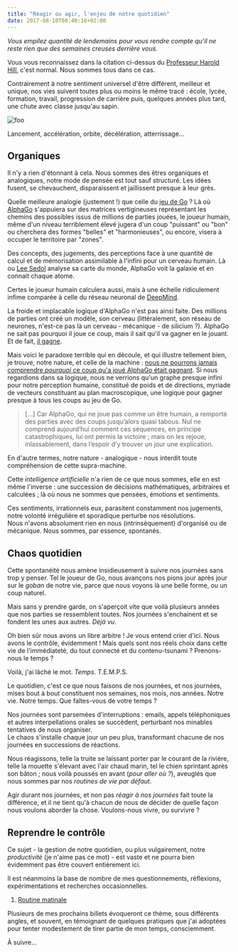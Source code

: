 ```yaml
---
title: "Réagir ou agir, l'enjeu de notre quotidien"
date: 2017-08-10T08:40:18+02:00
---
```


*Vous empilez quantité de lendemains pour vous rendre compte qu'il ne  reste rien que des semaines creuses derrière vous.*

Vous vous reconnaissez dans la citation ci-dessus du [Professeur Harold Hill](https://en.wikipedia.org/wiki/The_Music_Man), c'est normal. Nous sommes tous dans ce cas.

Contrairement à notre sentiment universel d'être différent, meilleur et unique, nos vies suivent toutes plus ou moins le même tracé : école, lycée, formation, travail, progression de carrière puis, quelques années plus tard, une chute avec classe jusqu'au sapin.

![foo](/posts/2017/falling.jpg "Toy Story quote")

Lancement, accélération, orbite, décélération, atterrissage...

## Organiques

Il n'y a rien d'étonnant à cela. Nous sommes des êtres organiques et analogiques, notre mode de pensée est tout sauf structuré. Les idées fusent, se chevauchent, disparaissent et jaillissent presque à leur grès.

Quelle meilleure analogie (justement !) que celle du [jeu de Go](https://fr.wikipedia.org/wiki/Go_(jeu)) ? Là où [AlphaGo](https://deepmind.com/research/alphago/) s'appuiera sur des matrices vertigineuses représentant les chemins des possibles issus de millions de parties jouées, le joueur humain, même d'un niveau terriblement élevé jugera d'un coup "puissant" ou "bon" ou cherchera des formes "belles" et "harmonieuses", ou encore, visera à occuper le territoire par "zones".

Des concepts, des jugements, des perceptions face à une quantité de calcul et de mémorisation assimilable à l'infini pour un cerveau humain.
Là ou [Lee Sedol](https://fr.wikipedia.org/wiki/Match_AlphaGo_-_Lee_Sedol) analyse sa carte du monde, AlphaGo voit la galaxie et en connait chaque atome.

Certes le joueur humain calculera aussi, mais à une échelle ridiculement infime comparée à celle du réseau neuronal de [DeepMind](https://deepmind.com/).

La froide et implacable logique d'AlphaGo n'est pas ainsi faite. Des millions de parties ont créé un modèle, son cerveau (littéralement, son réseau de neurones, n'est-ce pas là un cerveau - mécanique - de silicium ?). AlphaGo ne sait pas pourquoi il joue ce coup, mais il sait qu'il va gagner en le jouant. Et de fait, [il gagne](http://www.lemonde.fr/pixels/article/2016/03/15/jeu-de-go-victoire-finale-de-l-intelligence-artificielle-sur-le-score-de-4-a-1_4882998_4408996.html).

Mais voici le paradoxe terrible qui en découle, et qui illustre tellement bien, je trouve, notre nature, et celle de la machine : [nous ne pourrons jamais comprendre *pourquoi* ce coup qu'a joué AlphaGo était gagnant](http://www.lemonde.fr/pixels/article/2017/05/23/comment-alphago-a-transforme-l-intelligence-artificielle-et-le-jeu-de-go_5132473_4408996.html#jEU4REz2WFfkDLvl.99). Si nous regardions dans sa logique, nous ne verrions qu'un graphe presque infini pour notre perception humaine, constitué de poids et de directions, myriade de vecteurs constituant au plan macroscopique, une logique pour gagner presque à tous les coups au jeu de Go.

> [...] Car AlphaGo, qui ne joue pas comme un être humain, a remporté des parties
avec des coups jusqu’alors quasi tabous. Nul ne comprend aujourd’hui comment ces séquences, en principe catastrophiques, lui ont permis la victoire ; mais on les rejoue, inlassablement, dans l’espoir d’y trouver un jour une explication.

En d'autre termes, notre nature - analogique - nous interdit toute compréhension de cette supra-machine.

Cette *intelligence artificielle* n'a rien de ce que nous sommes, elle en est même l'inverse : une succession de décisions mathématiques, arbitraires et calculées ; là où nous ne sommes que pensées, émotions et sentiments.

Ces sentiments, irrationnels eux, parasitent constamment nos jugements, notre volonté irrégulière et sporadique perturbe nos résolutions. <br>
Nous n'avons absolument rien en nous (intrinsèquement) d'organisé ou de mécanique. Nous sommes, par essence, spontanés.

## Chaos quotidien

Cette spontanéité nous amène insidieusement à suivre nos journées sans trop y penser. Tel le joueur de Go, nous avançons nos pions jour après jour sur le *goban* de notre vie, parce que nous voyons là une belle forme, ou un coup naturel.

Mais sans y prendre garde, on s'aperçoit vite que voilà plusieurs années que nos parties se ressemblent toutes. Nos journées s'enchainent et se fondent les unes aux autres. *Déjà vu*.

Oh bien sûr nous avons un libre arbitre ! Je vous entend crier d'ici. Nous avons le contrôle, évidemment !
Mais quels sont nos réels choix dans cette vie de l'immédiateté, du tout connecté et du contenu-tsunami ? Prenons-nous le temps ?

Voilà, j'ai lâché le mot. *Temps*. T.E.M.P.S.

Le quotidien, c'est ce que nous faisons de nos journées, et nos journées, mises bout à bout constituent nos semaines, nos mois, nos années. Notre vie. Notre temps. Que faîtes-vous de votre temps ?

Nos journées sont parsemées d'interruptions : emails, appels téléphoniques et autres interpellations orales se succèdent, perturbant nos minables tentatives de nous organiser. <br>
Le chaos s'installe chaque jour un peu plus, transformant chacune de nos journées en successions de réactions.

Nous réagissons, telle la truite se laissant porter par le courant de la rivière, telle la mouette s'élevant avec l'air chaud marin, tel le chien sprintant après son bâton ; nous voilà poussés en avant (*pour aller où ?*), aveuglés que nous sommes par nos *routines de vie par défaut*.

Agir durant nos journées, et non pas *réagir à nos journées* fait toute la différence, et il ne tient qu'à chacun de nous de décider de quelle façon nous voulons aborder la chose. Voulons-nous vivre, ou survivre ?

## Reprendre le contrôle
Ce sujet - la gestion de notre quotidien, ou plus vulgairement, notre *productivité* (je n'aime pas ce mot) - est vaste et ne pourra bien évidemment pas être couvert entièrement ici.

Il est néanmoins la base de nombre de mes questionnements, réflexions, expérimentations et recherches occasionnelles.

  1. [Routine matinale](/posts/2017/routine-matinale/)

Plusieurs de mes prochains billets évoqueront ce thème, sous différents angles, et souvent, en témoignant de quelques pratiques que j'ai adoptées pour tenter modestement de tirer partie de mon temps, consciemment.


À suivre...
